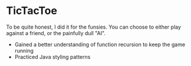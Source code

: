 # TicTacToe
To be quite honest, I did it for the funsies. You can choose to either play against a friend, or the painfully dull "AI". 
- Gained a better understanding of function recursion to keep the game running 
- Practiced Java styling patterns

